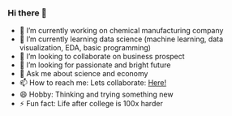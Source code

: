 ### Hi there 👋
<!--
**faizhadiyan/faizhadiyan** is a ✨ _special_ ✨ repository because its `README.md` (this file) appears on your GitHub profile. -->

- 🔭 I’m currently working on chemical manufacturing company
- 🌱 I’m currently learning data science (machine learning, data visualization, EDA, basic programming)
- 👯 I’m looking to collaborate on business prospect 
- 🤔 I’m looking for passionate and bright future
- 💬 Ask me about science and economy
- 📫 How to reach me: Lets collaborate: [Here!](https://www.linkedin.com/in/faiz-hadiyan-firza/) 
- 😄 Hobby: Thinking and trying something new
- ⚡ Fun fact: Life after college is 100x harder
